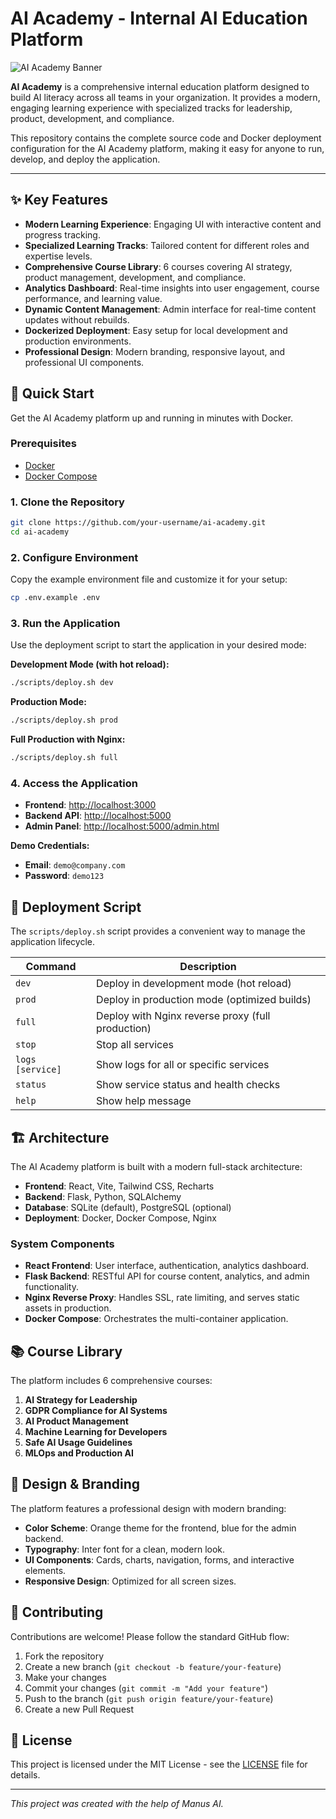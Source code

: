# AI Academy - Internal AI Education Platform

![AI Academy Banner](https://i.imgur.com/your-banner-image.png)

**AI Academy** is a comprehensive internal education platform designed to build AI literacy across all teams in your organization. It provides a modern, engaging learning experience with specialized tracks for leadership, product, development, and compliance.

This repository contains the complete source code and Docker deployment configuration for the AI Academy platform, making it easy for anyone to run, develop, and deploy the application.

---

## ✨ Key Features

- **Modern Learning Experience**: Engaging UI with interactive content and progress tracking.
- **Specialized Learning Tracks**: Tailored content for different roles and expertise levels.
- **Comprehensive Course Library**: 6 courses covering AI strategy, product management, development, and compliance.
- **Analytics Dashboard**: Real-time insights into user engagement, course performance, and learning value.
- **Dynamic Content Management**: Admin interface for real-time content updates without rebuilds.
- **Dockerized Deployment**: Easy setup for local development and production environments.
- **Professional Design**: Modern branding, responsive layout, and professional UI components.

## 🚀 Quick Start

Get the AI Academy platform up and running in minutes with Docker.

### Prerequisites

- [Docker](https://docs.docker.com/get-docker/)
- [Docker Compose](https://docs.docker.com/compose/install/)

### 1. Clone the Repository

```bash
git clone https://github.com/your-username/ai-academy.git
cd ai-academy
```

### 2. Configure Environment

Copy the example environment file and customize it for your setup:

```bash
cp .env.example .env
```

### 3. Run the Application

Use the deployment script to start the application in your desired mode:

**Development Mode (with hot reload):**

```bash
./scripts/deploy.sh dev
```

**Production Mode:**

```bash
./scripts/deploy.sh prod
```

**Full Production with Nginx:**

```bash
./scripts/deploy.sh full
```

### 4. Access the Application

- **Frontend**: [http://localhost:3000](http://localhost:3000)
- **Backend API**: [http://localhost:5000](http://localhost:5000)
- **Admin Panel**: [http://localhost:5000/admin.html](http://localhost:5000/admin.html)

**Demo Credentials:**
- **Email**: `demo@company.com`
- **Password**: `demo123`

## 🔧 Deployment Script

The `scripts/deploy.sh` script provides a convenient way to manage the application lifecycle.

| Command | Description |
|---|---|
| `dev` | Deploy in development mode (hot reload) |
| `prod` | Deploy in production mode (optimized builds) |
| `full` | Deploy with Nginx reverse proxy (full production) |
| `stop` | Stop all services |
| `logs [service]` | Show logs for all or specific services |
| `status` | Show service status and health checks |
| `help` | Show help message |

## 🏗️ Architecture

The AI Academy platform is built with a modern full-stack architecture:

- **Frontend**: React, Vite, Tailwind CSS, Recharts
- **Backend**: Flask, Python, SQLAlchemy
- **Database**: SQLite (default), PostgreSQL (optional)
- **Deployment**: Docker, Docker Compose, Nginx

### System Components

- **React Frontend**: User interface, authentication, analytics dashboard.
- **Flask Backend**: RESTful API for course content, analytics, and admin functionality.
- **Nginx Reverse Proxy**: Handles SSL, rate limiting, and serves static assets in production.
- **Docker Compose**: Orchestrates the multi-container application.

## 📚 Course Library

The platform includes 6 comprehensive courses:

1. **AI Strategy for Leadership**
2. **GDPR Compliance for AI Systems**
3. **AI Product Management**
4. **Machine Learning for Developers**
5. **Safe AI Usage Guidelines**
6. **MLOps and Production AI**

## 🎨 Design & Branding

The platform features a professional design with modern branding:

- **Color Scheme**: Orange theme for the frontend, blue for the admin backend.
- **Typography**: Inter font for a clean, modern look.
- **UI Components**: Cards, charts, navigation, forms, and interactive elements.
- **Responsive Design**: Optimized for all screen sizes.

## 🤝 Contributing

Contributions are welcome! Please follow the standard GitHub flow:

1. Fork the repository
2. Create a new branch (`git checkout -b feature/your-feature`)
3. Make your changes
4. Commit your changes (`git commit -m "Add your feature"`)
5. Push to the branch (`git push origin feature/your-feature`)
6. Create a new Pull Request

## 📄 License

This project is licensed under the MIT License - see the [LICENSE](LICENSE) file for details.

---

*This project was created with the help of Manus AI.*
